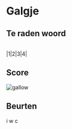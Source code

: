 # Galgje

## Te raden woord

| | | | | 
|-|-|-|-|

|1|2|3|4|

## Score
![gallow](./images/3.png)

## Beurten
i
w
c